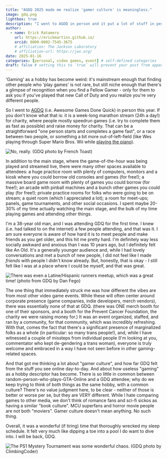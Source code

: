 ```yaml
---
title: "AGDQ 2025 made me realize 'gamer culture' is meaningless."
image: gdq.png
lightbox: true
description: "I went to AGDQ in person and it put a lot of stuff in perspective."
author:
  - name: Erick Ratamero
    url: https://erickmartins.github.io/
    orcid: 0000-0002-7545-3675
    # affiliation: The Jackson Laboratory
    # affiliation-url: https://jax.org/ 
date: 2025-01-16
categories: [personal, video games, event] # self-defined categories
draft: false # setting this to `true` will prevent your post from appearing on your listing page until you're ready!
---
```


'Gaming' as a hobby has become weird: it's mainstream enough that finding other people who 'play games' is not rare, but still niche enough that there's a glimpse of recognition when you find a Fellow Gamer - only for them to ask you if you've played that new Call of Duty and you realize you're very different people.

So I went to [AGDQ](https://gamesdonequick.com) (i.e. Awesome Games Done Quick) in person this year. If you don't know what that is: it is a week-long marathon stream (24h a day!) for charity, where people mostly speedrun games (i.e. try to complete them as fast as possible) and raise money for charity. That can be a straightforward "one person starts and completes a game fast", or a race between two people, or something a bit more out-of-left-field (like Wes playing through Super Mario Bros. Wii while [playing the piano](https://www.youtube.com/watch?v=vuaWJ-40hFY)).

![No, really. (GDQ photo by French Toast)](https://photos.smugmug.com/AGDQ2025/i-B2wW6fD/1/L5GVSwHRqSS8NxGWQ5G6BjBpcbLbFvk3CdgfZj7FQ/X2/250108-JCQ-04058-X2.jpg)

In addition to the main stage, where the game-of-the-hour was being played and streamed live, there were many other spaces available to attendees: a huge practice room with plenty of computers, monitors and a kiosk where you could borrow old consoles and games (for free!); a massive board game room with plenty of games you could borrow (for free!); an arcade with pinball machines and a bunch other games you could play (for free!); private practice rooms for folks who were going to be on stream; a quiet room (which I appreciated a lot); a room for meet-ups; panels, game tournaments, and other social occasions. I spent maybe 20-30% of my time actually watching the main stage, and the bulk of my time playing games and attending other things.

I'm a 38-year old man, and I was attending GDQ for the first time. I knew (i.e. had talked to on the internet) a few people attending, and that was it. I am sure everyone is aware of how hard it is to meet people and make friends as you get older, and this hit me pretty hard. I'm definitely way less socially awkward and anxious than I was 10 years ago, but I definitely felt like An Old. It's a generally younger audience and, while I had lovely conversations and met a bunch of new people, I did not feel like I made _friends_ with people I didn't know already. But, honestly, that is okay - I still felt like I was at a place where I could be myself, and that was great.

![There was even a Latine/Hispanic runners meetup, which was a great time! (photo from GDQ by Dan Fego)](https://photos.smugmug.com/AGDQ2025/i-3PCnknQ/0/MzpstM7FVPszzt3SmnjZjdgXZjnW7tWptBw7SQ7X8/X2/250107-DLF-01110-X2.jpg)

The one thing that immediately struck me was how different the vibes are from most other video game events. While these will often center around corporate presence (game companies, indie developers, merch vendors), there was essentially none of that at GDQ. (there was ONE merch booth for one of their sponsors, and a booth for the Prevent Cancer Foundation, the charity we were raising money for.) It was an event organized, staffed, and ran by a community, for that community, which was incredibly refreshing. With that, comes the fact that there's a significant presence of marginalized folks as a whole (in particular: so many trans people!), and, while I have witnessed a couple of missteps from individual people (I'm looking at you, commentator who kept de-gendering a trans woman), everyone is truly welcome and embraced in a way I have not seen before in other gaming-related spaces.

And that got me thinking a lot about "gamer culture", and how far GDQ felt from the stuff you see online day-to-day. And about how useless "gaming" as a hobby descriptor has become. There is so little in common between random-person-who-plays-GTA-Online and a GDQ attendee; why do we keep trying to think of both things as the same hobby, with a common culture? There's no value judgment here, to be clear - neither of those is better or worse per se, but they are VERY different. While I hate comparing games to other media, we don't think of romance fans and sci-fi sickos as having a similar "book culture". MCU superfans and horror movie people are not both "moviers". Gamer culture doesn't mean anything. No such thing. 

Overall, it was a wonderful (if tiring) time that thoroughly wrecked my sleep schedule. It felt very much like dipping a toe into a pool I do want to dive into. I will be back, GDQ.

![The PS1 Mystery Tournament was some wonderful chaos. (GDQ photo by ClimbingCoder)](https://photos.smugmug.com/AGDQ2025/i-MJFCvDP/1/L67Xj6wk2G5G7Mx47kLdk8N3vRDSjDTNq79dcpSVH/X2/250109-CLM--7-X2.jpg)